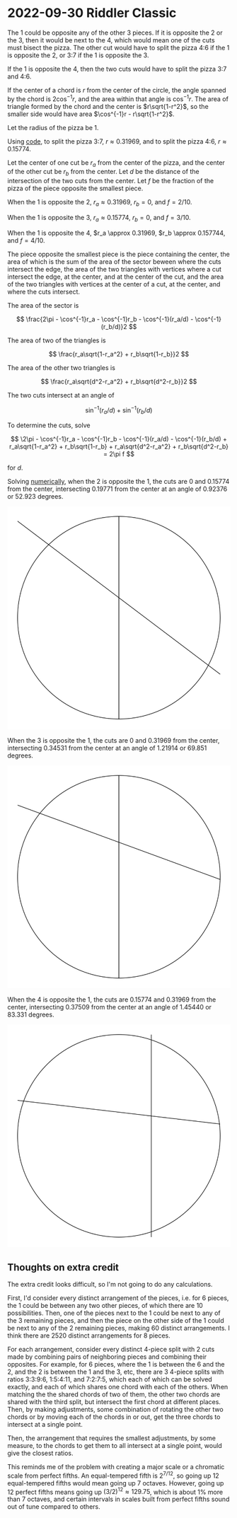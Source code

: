 2022-09-30 Riddler Classic
==========================
The 1 could be opposite any of the other 3 pieces.  If it is opposite the
2 or the 3, then it would be next to the 4, which would mean one of the
cuts must bisect the pizza.  The other cut would have to split the pizza
4:6 if the 1 is opposite the 2, or 3:7 if the 1 is opposite the 3.

If the 1 is opposite the 4, then the two cuts would have to split the pizza
3:7 and 4:6.

If the center of a chord is $r$ from the center of the circle, the angle
spanned by the chord is $2\cos^{-1}r$, and the area within that angle
is $\cos^{-1}r$.  The area of triangle formed by the chord and the
center is $r\sqrt{1-r^2}$, so the smaller side would have area
$\cos^{-1}r - r\sqrt{1-r^2}$.

Let the radius of the pizza be 1.

Using [code](20220930c.hs), to split the pizza 3:7, $r \approx 0.31969$,
and to split the pizza 4:6, $r \approx 0.15774$.

Let the center of one cut be $r_a$ from the center of the pizza, and the
center of the other cut be $r_b$ from the center.  Let $d$ be the distance
of the intersection of the two cuts from the center.  Let $f$ be the fraction
of the pizza of the piece opposite the smallest piece.

When the 1 is opposite the 2, $r_a \approx 0.31969$, $r_b = 0$, and $f = 2/10$.

When the 1 is opposite the 3, $r_a \approx 0.15774$, $r_b = 0$, and $f = 3/10$.

When the 1 is opposite the 4, $r_a \approx 0.31969, $r_b \approx 0.157744, and
$f = 4/10$.

The piece opposite the smallest piece is the piece containing
the center, the area of which is the sum of the area of the sector beween
where the cuts intersect the edge, the area of the two triangles with
vertices where a cut intersect the edge, at the center, and at the center of
the cut, and the area of the two triangles with vertices at the center of a
cut, at the center, and where the cuts intersect.

The area of the sector is

$$ \frac{2\pi - \cos^{-1}r_a - \cos^{-1}r_b - \cos^{-1}(r_a/d) - \cos^{-1}(r_b/d)}2 $$

The area of two of the triangles is

$$ \frac{r_a\sqrt{1-r_a^2} + r_b\sqrt{1-r_b}}2 $$

The area of the other two triangles is

$$ \frac{r_a\sqrt{d^2-r_a^2} + r_b\sqrt{d^2-r_b}}2 $$

The two cuts intersect at an angle of

$$ \sin^{-1}(r_a/d) + \sin^{-1}(r_b/d) $$

To determine the cuts, solve

$$ \2\pi - \cos^{-1}r_a - \cos^{-1}r_b - \cos^{-1}(r_a/d) - \cos^{-1}(r_b/d) + r_a\sqrt{1-r_a^2} + r_b\sqrt{1-r_b} + r_a\sqrt{d^2-r_a^2} + r_b\sqrt{d^2-r_b} = 2\pi f $$

for $d$.

Solving [numerically](20220930c.hs), when the 2 is opposite the 1,
the cuts are 0 and 0.15774 from the center, intersecting 0.19771 from the
center at an angle of 0.92376 or 52.923 degrees.

![Picture of the 2 opposite the 1](20220930c-2.svg)

When the 3 is opposite the 1, the cuts are 0 and 0.31969 from the center,
intersecting 0.34531 from the center at an angle of 1.21914 or 69.851 degrees.

![Picture of the 3 opposite the 1](20220930c-3.svg)

When the 4 is opposite the 1, the cuts are 0.15774 and 0.31969 from the center,
intersecting 0.37509 from the center at an angle of 1.45440 or 83.331 degrees.

![Picture of the 4 opposite the 1](20220930c-4.svg)

Thoughts on extra credit
------------------------
The extra credit looks difficult, so I'm not going to do any calculations.

First, I'd consider every distinct arrangement of the pieces, i.e. for 6
pieces, the 1 could be between any two other pieces, of which there are
10 possibilities.  Then, one of the pieces next to the 1 could be next to
any of the 3 remaining pieces, and then the piece on the other side of the 1
could be next to any of the 2 remaining pieces, making 60 distinct
arrangements.  I think there are 2520 distinct arrangements for 8 pieces.

For each arrangement, consider every distinct 4-piece split with 2 cuts
made by combining pairs of neighboring pieces and combining their opposites.
For example, for 6 pieces, where the 1 is between the 6 and the 2, and the 2
is between the 1 and the 3, etc, there are 3 4-piece splits with ratios
3:3:9:6, 1:5:4:11, and 7:2:7:5, which each of which can be solved exactly,
and each of which shares one chord with each of the others.  When matching
the the shared chords of two of them, the other two chords are shared with
the third split, but intersect the first chord at different places.  Then,
by making adjustments, some combination of rotating the other two chords or
by moving each of the chords in or out, get the three chords to intersect
at a single point.

Then, the arrangement that requires the smallest adjustments, by some measure,
to the chords to get them to all intersect at a single point, would give
the closest ratios.

This reminds me of the problem with creating a major scale or a chromatic scale
from perfect fifths.  An equal-tempered fifth is $2^{7/12}$, so going up
12 equal-tempered fifths would mean going up 7 octaves.  However, going up
12 perfect fifths means going up $(3/2)^{12} \approx 129.75$, which is about
1% more than 7 octaves, and certain intervals in scales built from perfect
fifths sound out of tune compared to others.
